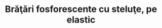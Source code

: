---
layout: post
title: "Brăţări fosforescente cu steluţe, pe elastic"
description: "Brăţări fosforescente cu steluţe, pe elastic."
img: "/assets/img/bratari-fosforescente-cu-stelute-1.jpg"
img2: "/assets/img/bratari-fosforescente-cu-stelute-2.jpg"
colors: "diverse"
price: "7.00 RON /buc"
vertical: true
---